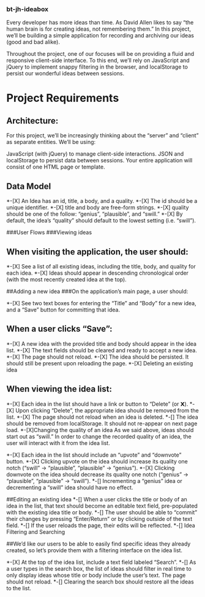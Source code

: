 ### bt-jh-ideabox

Every developer has more ideas than time. As David Allen likes to say “the human brain is for creating ideas, not remembering them.” In this project, we’ll be building a simple application for recording and archiving our ideas (good and bad alike).

Throughout the project, one of our focuses will be on providing a fluid and responsive client-side interface. To this end, we’ll rely on JavaScript and jQuery to implement snappy filtering in the browser, and localStorage to persist our wonderful ideas between sessions.

# Project Requirements

## Architecture:
For this project, we’ll be increasingly thinking about the “server” and “client” as separate entities. We’ll be using:

JavaScript (with jQuery) to manage client-side interactions.
JSON and localStorage to persist data between sessions.
Your entire application will consist of one HTML page or template.

## Data Model
*-[X] An Idea has an id, title, a body, and a quality.
*-[X] The id should be a unique identifier.
*-[X] title and body are free-form strings.
*-[X] quality should be one of the follow: “genius”, “plausible”, and “swill.”
*-[X] By default, the idea’s “quality” should default to the lowest setting (i.e. “swill”).

###User Flows
###Viewing ideas
## When visiting the application, the user should:

*-[X] See a list of all existing ideas, including the title, body, and quality for each idea.
*-[X] Ideas should appear in descending chronological order (with the most recently created idea at the top).

##Adding a new idea
###On the application’s main page, a user should:

*-[X] See two text boxes for entering the “Title” and “Body” for a new idea, and a “Save” button for committing that idea.

## When a user clicks “Save”:

*-[X] A new idea with the provided title and body should appear in the idea list.
*-[X] The text fields should be cleared and ready to accept a new idea.
*-[X] The page should not reload.
*-[X] The idea should be persisted. It should still be present upon reloading the page.
*-[X] Deleting an existing idea

## When viewing the idea list:

*-[X] Each idea in the list should have a link or button to “Delete” (or 𝗫).
*-[X] Upon clicking “Delete”, the appropriate idea should be removed from the list.
*-[X] The page should not reload when an idea is deleted.
*-[] The idea should be removed from localStorage. It should not re-appear on next page load.
*-[X]Changing the quality of an idea
  As we said above, ideas should start out as “swill.” In order to change the recorded quality of an idea, the user will      interact with it from the idea list.

*-[X] Each idea in the list should include an “upvote” and “downvote” button.
*-[X] Clicking upvote on the idea should increase its quality one notch (“swill” → “plausible”, “plausible” → “genius”).
*-[X] Clicking downvote on the idea should decrease its quality one notch (“genius” → “plausible”, “plausible” → “swill”).
*-[] Incrementing a “genius” idea or decrementing a “swill” idea should have no effect.

##Editing an existing idea
*-[] When a user clicks the title or body of an idea in the list, that text should become an editable text field, pre-populated with the existing idea title or body.
*-[] The user should be able to “commit” their changes by pressing “Enter/Return” or by clicking outside of the text field.
*-[] If the user reloads the page, their edits will be reflected.
*-[] Idea Filtering and Searching

##We’d like our users to be able to easily find specific ideas they already created, so let’s provide them with a filtering interface on the idea list.

*-[X] At the top of the idea list, include a text field labeled “Search”.
*-[] As a user types in the search box, the list of ideas should filter in real time to only display ideas whose title or body include the user’s text. The page should not reload.
*-[] Clearing the search box should restore all the ideas to the list.
